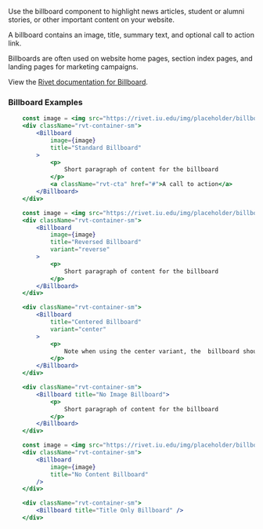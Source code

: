 Use the billboard component to highlight news articles, student or alumni stories, or other important content on your website.

A billboard contains an image, title, summary text, and optional call to action link.

Billboards are often used on website home pages, section index pages, and landing pages for marketing campaigns.

View the [Rivet documentation for Billboard](https://rivet.uits.iu.edu/components/billboard/).

### Billboard Examples

<!-- prettier-ignore-start -->
```jsx
    const image = <img src="https://rivet.iu.edu/img/placeholder/billboard-2.webp" alt="Student in vintage-style Indiana University t-shirt" />;
    <div className="rvt-container-sm">
        <Billboard
            image={image}
            title="Standard Billboard"
        >
            <p>
                Short paragraph of content for the billboard
            </p>
            <a className="rvt-cta" href="#">A call to action</a>
        </Billboard>
    </div>
```
<!-- prettier-ignore-end -->

<!-- prettier-ignore-start -->
```jsx
    const image = <img src="https://rivet.iu.edu/img/placeholder/billboard-2.webp" alt="Student in vintage-style Indiana University t-shirt" />;
    <div className="rvt-container-sm">
        <Billboard
            image={image}
            title="Reversed Billboard"
            variant="reverse"
        >
            <p>
                Short paragraph of content for the billboard
            </p>
        </Billboard>
    </div>
```
<!-- prettier-ignore-end -->

<!-- prettier-ignore-start -->
```jsx
    <div className="rvt-container-sm">
        <Billboard
            title="Centered Billboard"
            variant="center"
        >
            <p>
                Note when using the center variant, the  billboard should not have an image
            </p>
        </Billboard>
    </div>
```
<!-- prettier-ignore-end -->

<!-- prettier-ignore-start -->
```jsx
    <div className="rvt-container-sm">
        <Billboard title="No Image Billboard">
            <p>
                Short paragraph of content for the billboard
            </p>
        </Billboard>
    </div>
```
<!-- prettier-ignore-end -->

<!-- prettier-ignore-start -->
```jsx
    const image = <img src="https://rivet.iu.edu/img/placeholder/billboard-2.webp" alt="Student in vintage-style Indiana University t-shirt" />;
    <div className="rvt-container-sm">
        <Billboard
            image={image}
            title="No Content Billboard"
        />
    </div>
```
<!-- prettier-ignore-end -->

<!-- prettier-ignore-start -->
```jsx
    <div className="rvt-container-sm">
        <Billboard title="Title Only Billboard" />
    </div>
```
<!-- prettier-ignore-end -->
